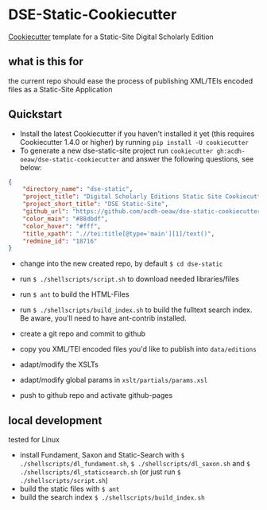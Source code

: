 # DSE-Static-Cookiecutter

[Cookiecutter](https://github.com/cookiecutter/cookiecutter) template for a Static-Site Digital Scholarly Edition

## what is this for

the current repo should ease the process of publishing XML/TEIs encoded files as a Static-Site Application

## Quickstart
* Install the latest Cookiecutter if you haven't installed it yet (this requires Cookiecutter 1.4.0 or higher) by running `pip install -U cookiecutter`
* To generate a new dse-static-site project run `cookiecutter gh:acdh-oeaw/dse-static-cookiecutter` and answer the following questions, see below:

```json
{
    "directory_name": "dse-static",
    "project_title": "Digital Scholarly Editions Static Site Cookiecutter",
    "project_short_title": "DSE Static-Site",
    "github_url": "https://github.com/acdh-oeaw/dse-static-cookiecutter",
    "color_main": "#88dbdf",
    "color_hover": "#fff",
    "title_xpath": ".//tei:title[@type='main'][1]/text()",
    "redmine_id": "18716"
} 
```
* change into the new created repo, by default `$ cd dse-static`
* run `$ ./shellscripts/script.sh` to download needed libraries/files
* run `$ ant` to build the HTML-Files
* run `$ ./shellscripts/build_index.sh` to build the fulltext search index. Be aware, you'll need to have ant-contrib installed.
* create a git repo and commit to github


* copy you XML/TEI encoded files you'd like to publish into `data/editions`
* adapt/modify the XSLTs
* adapt/modify global params in `xslt/partials/params.xsl`
* push to github repo and activate github-pages


## local development

tested for Linux

* install Fundament, Saxon and Static-Search with `$ ./shellscripts/dl_fundament.sh`, `$ ./shellscripts/dl_saxon.sh` and `$ ./shellscripts/dl_staticsearch.sh` (or just run `$ ./shellscripts/script.sh`)
* build the static files with `$ ant`
* build the search index `$ ./shellscripts/build_index.sh`

